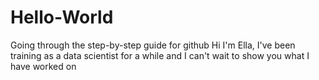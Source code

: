 # Hello-World
Going through the step-by-step guide for github
Hi I'm Ella, I've been training as a data scientist for a while and I can't wait to show you what I have worked on
